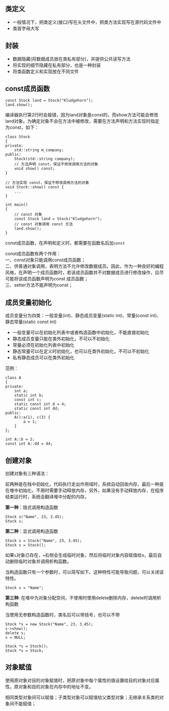 ## 类定义
- 一般情况下，把类定义(接口)写在头文件中，把类方法实现写在源代码文件中  
- 类首字母大写  

## 封装
- 数据隐藏(将数据成员放在类私有部分)，并提供公共读写方法  
- 将实现的细节隐藏在私有部分，也是一种封装
- 将类函数定义和实现放在不同文件

## const成员函数
```
const Stock land = Stock("Kludgehorn");
land.show();
```
编译器执行第2行时会报错，因为land对象是const的，而show方法可能会修改land对象。为确定对象不会在方法中被修改，需要在方法声明和方法实现时指定为const，如下：  
```
class Stock
{
private:
    std::string m_company;
public:
    Stock(std::string company);
    // 方法声明 const，保证不修改调用方法的对象
    void show() const;
}

// 方法实现 const，保证不修改调用方法的对象
void Stock::show() const {
    ...
}

int main()
{
    // const 对象
    const Stock land = Stock("Kludgehorn");
    // const 对象调用 const 方法
    land.show();
}
```

const成员函数，在声明和定义时，都需要在函数名后加`const`  

const成员函数有两个作用：  
一、const对象只能调用const成员函数；  
二、供普通对象调用，表明方法不允许修改数据成员。因此，作为一种良好的编程风格，在声明一个成员函数时，若该成员函数并不对数据成员进行修改操作，应尽可能将该成员函数声明为const 成员函数；  
三、setter方法不能声明为const；  

## 成员变量初始化

成员变量分为四类：一般变量(int)、静态成员变量(static int)、常量(const int)、静态常量(static const int)  

- 一般变量可以在初始化列表中或者构造函数中初始化，不能直接初始化
- 静态成员变量只能在类外初始化，不可以不初始化
- 常量必须在初始化列表中初始化
- 静态常量可以在定义时初始化，也可以在类外初始化，不可以不初始化
- 私有静态成员可以在类外初始化

范例：

```
class A
{
private:
    int a;
    static int b;
    const int c;
    static const int d = 4;
    static const int dd;
public:
    A():a(1), c(3) {
        a = 1;
    }
};

int A::b = 2;
const int A::dd = 44;
```

## 创建对象

创建对象有三种语法：  

前两种是在栈中初始化，代码执行走出作用域时，系统自动回收内存，最后一种是在堆中初始化，不用时需要手动释放内存，另外，如果没有手动释放内存，在程序结束运行时，系统会翻译堆中分配的内存。  

**第一种**：隐式调用构造函数  
```
Stock s("Name", 23, 3.45);
Stock s;
```

**第二种**：显式调用构造函数  
```
Stock s = Stock("Name", 23, 3.45);
Stock s = Stock();
```
如果`s`对象已存在，`=`右侧会生成临时对象，然后将临时对象内容赋值给s，最后自动删除临时对象并调用析构函数。

当构造函数只有一个参数时，可以简写如下。这种特性可能导致问题，可以关闭该特性。
```
Stock s = "Name";
```

**第三种**:
在堆中为对象分配空间，不使用时使用delete删除内存，delete时调用析构函数  

当使用无参数构造函数时，类名后可以带括号，也可以不带  
```
Stock *s = new Stock("Name", 23, 3.45);
s->show();
delete s;
s = NULL;

Stock *s = Stock();
Stock *s = Stock;
```

## 对象赋值
使用原对象对目的对象赋值时，把原对象中每个属性的值设置给目的对象对应属性。原对象和目的对象在内存中的地址不变。  

相同类型对象间可以赋值；子类型对象可以赋值给父类型对象；无继承关系类的对象间不能赋值；  